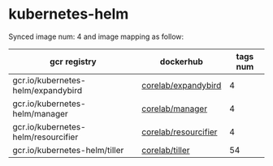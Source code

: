 # kubernetes-helm


Synced image num: 4 and image mapping as follow:



|  gcr registry | dockerhub | tags num |
|-------------- | -------------- | -------------- | 
| gcr.io/kubernetes-helm/expandybird | [corelab/expandybird](https://hub.docker.com/r/corelab/expandybird) | 4 | 
| gcr.io/kubernetes-helm/manager | [corelab/manager](https://hub.docker.com/r/corelab/manager) | 4 | 
| gcr.io/kubernetes-helm/resourcifier | [corelab/resourcifier](https://hub.docker.com/r/corelab/resourcifier) | 4 | 
| gcr.io/kubernetes-helm/tiller | [corelab/tiller](https://hub.docker.com/r/corelab/tiller) | 54 | 

